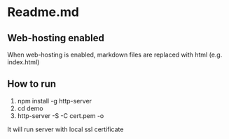 # Readme.md

## Web-hosting enabled

When web-hosting is enabled, markdown files are replaced with html (e.g. index.html)


## How to run

1. npm install -g http-server
2. cd demo
3. http-server -S -C cert.pem -o 

It will run server with local ssl certificate